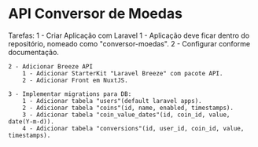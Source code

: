 # API Conversor de Moedas

Tarefas:
    1 - Criar Aplicação com Laravel
        1 - Aplicação deve ficar dentro do repositório, nomeado como "conversor-moedas".
        2 - Configurar conforme documentação.

    2 - Adicionar Breeze API
        1 - Adicionar StarterKit "Laravel Breeze" com pacote API.
        2 - Adicionar Front em NuxtJS.

    3 - Implementar migrations para DB:
        1 - Adicionar tabela "users"(default laravel apps).
        2 - Adicionar tabela "coins"(id, name, enabled, timestamps).
        3 - Adicionar tabela "coin_value_dates"(id, coin_id, value, date(Y-m-d)).
        4 - Adicionar tabela "conversions"(id, user_id, coin_id, value, timestamps).